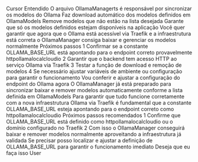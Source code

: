 Cursor
 Entendido
 O arquivo OllamaManagerts é responsável por sincronizar os modelos do Ollama
 Faz download automático dos modelos definidos em OllamaModels
 Remove modelos que não estão na lista desejada
 Garante que só os modelos definidos estejam disponíveis na aplicação
Você quer garantir que agora que o Ollama está acessível via Traefik e a infraestrutura está correta o OllamaManager consiga baixar e gerenciar os modelos normalmente
Próximos passos
1 Confirmar se a constante OLLAMA_BASE_URL está apontando para o endpoint correto provavelmente httpollamalocalcloudio
2 Garantir que o backend tem acesso HTTP ao serviço Ollama via Traefik
3 Testar a função de download e remoção de modelos
4 Se necessário ajustar variáveis de ambiente ou configuração para garantir o funcionamento
Vou conferir e ajustar a configuração do endpoint do Ollama agora
O OllamaManager já está preparado para sincronizar baixar e remover modelos automaticamente conforme a lista definida em OllamaModels Para garantir que tudo funcione corretamente com a nova infraestrutura Ollama via Traefik é fundamental que a constante OLLAMA_BASE_URL esteja apontando para o endpoint correto como httpollamalocalcloudio
Próximos passos recomendados
1 Confirme que OLLAMA_BASE_URL está definido como httpollamalocalcloudio ou o domínio configurado no Traefik
2 Com isso o OllamaManager conseguirá baixar e remover modelos normalmente aproveitando a infraestrutura já validada
Se precisar posso localizar e ajustar a definição de OLLAMA_BASE_URL para garantir o funcionamento imediato Deseja que eu faça isso
User